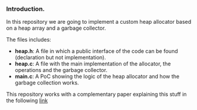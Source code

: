 ### Introduction.

In this repository we are going to implement a custom heap allocator based on a heap array and a garbage collector.

The files includes:

- **heap.h**: A file in which a public interface of the code can be found (declaration but not implementation).
- **heap.c**: A file with the main implementation of the allocator, the operations and the garbage collector.
- **main.c**: A PoC showing the logic of the heap allocator and how the garbage collection works. 

This repository works with a complementary paper explaining this stuff in the following [link](https://qv1ntv5.github.io/2025-07-11-GarbageCollector/)